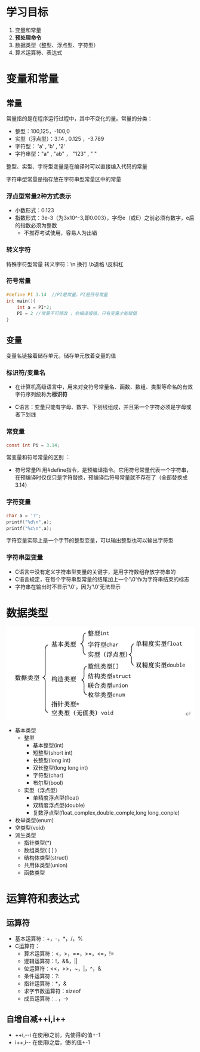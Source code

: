 # 学习目标

1. 变量和常量
2. **预处理命令**
3. 数据类型（整型、浮点型、字符型）
4. 算术运算符、表达式

# 变量和常量

## 常量

常量指的是在程序运行过程中，其中不变化的量。常量的分类：

- 整型：100,125，-100,0
- 实型（浮点型）：3.14 , 0.125 ，-3.789
- 字符型： 'a'    ,   'b'  ,   '2'
- 字符串型："a"  ,  "ab"  ， "123"   ,  " "

整型、实型、字符型变量是在编译时可以直接编入代码的常量

字符串型常量是指存放在字符串型常量区中的常量

### 浮点型常量2种方式表示

- 小数形式：0.123
- 指数形式：3e-3（为3x10^-3,即0.003），字母e（或E）之前必须有数字，e后的指数必须为整数
  - 不推荐考试使用，容易人为出错

### 转义字符

特殊字符型常量   转义字符：\n 换行    \b退格  \\反斜杠

### 符号常量

```c
#define PI 3.14  //PI是常量，PI是符号常量
int main(){
	int a = PI*2;
    PI = 2 //常量不可修改 ，会编译报错，只有变量才能赋值
}
```

## 变量

变量名链接着储存单元，储存单元放着变量的值

### 标识符/变量名

- 在计算机高级语言中，用来对变符号常量名、函数、数组、类型等命名的有效字符序列统称为**标识符**

- C语言：变量只能有字母、数字、下划线组成，并且第一个字符必须是字母或者下划线

### 常变量

```c
const int Pi = 3.14;
```

常变量和符号常量的区别 ：

- 符号常量Pi 用#define指令，是预编译指令。它用符号常量代表一个字符串，在预编译时仅仅只是字符替换，预编译后符号常量就不存在了（全部替换成3.14）

### 字符变量

```c
char a = '?';
printf("%d\n",a);
printf("%c\n",a);
```

字符变量实际上是一个字节的整型变量，可以输出整型也可以输出字符型

### 字符串型变量

- C语言中没有定义字符串型变量的关键字，是用字符数组存放字符串的
- C语言规定，在每个字符串型常量的结尾加上一个'\0'作为字符串结束的标志
- 字符串在输出时不显示'\0'，因为'\0'无法显示

# 数据类型

![](img/数据类型.png)

- 基本类型
  - 整型
    - 基本整型(int)
    - 短整型(short int)
    - 长整型(long int)
    - 双长整型(long long int)
    - 字符型(char)
    - 布尔型(bool)
  - 实型（浮点型）
    - 单精度浮点型(float)
    - 双精度浮点型(double)
    - 复数浮点型(float_complex,double_comple,long long_conple)
- 枚举类型(enum)
- 空类型(void)
- 派生类型
  - 指针类型(*)
  - 数组类型( [ ] )
  - 结构体类型(struct)
  - 共用体类型(union)
  - 函数类型

# 运算符和表达式

## 运算符

- 基本运算符：+，-，*，/，%
- C运算符：
  - 算术运算符：<，>，==，>=，<=，!=
  - 逻辑运算符：!，&&，||
  - 位运算符：<<，>>，~，|，^，&
  - 条件运算符：?:
  - 指针运算符：*，&
  - 求字节数运算符：sizeof
  - 成员运算符：. ，->

## 自增自减++i,i++

- ++i,--i  在使用i之前，先使得i的值+-1
- i++,i--  在使用i之后，使i的值+-1